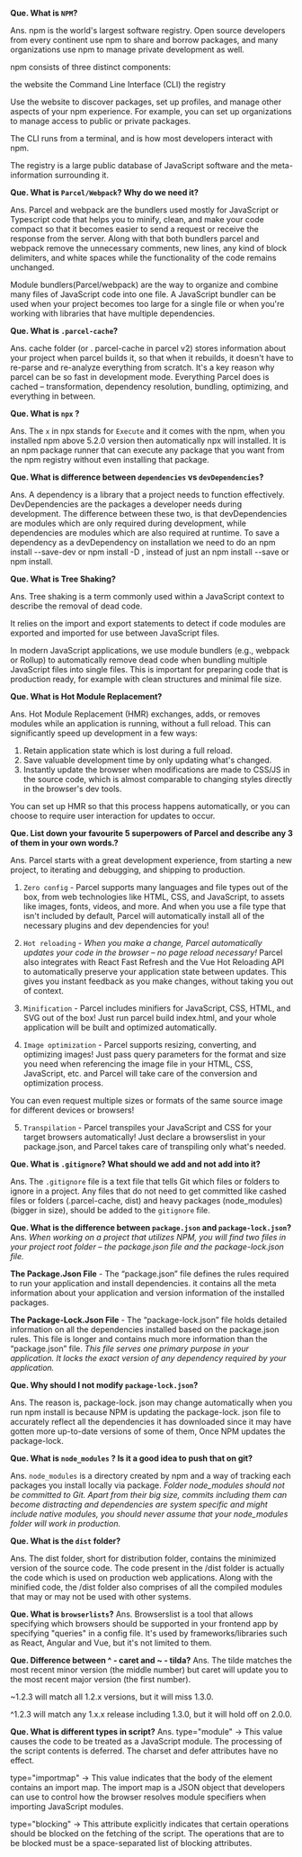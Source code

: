 **Que. What is `NPM`?**

Ans. npm is the world's largest software registry. Open source developers from every continent use npm to share and borrow packages, and many organizations use npm to manage private development as well.

npm consists of three distinct components:

the website
the Command Line Interface (CLI)
the registry

Use the website to discover packages, set up profiles, and manage other aspects of your npm experience. For example, you can set up organizations to manage access to public or private packages.

The CLI runs from a terminal, and is how most developers interact with npm.

The registry is a large public database of JavaScript software and the meta-information surrounding it.


**Que. What is `Parcel/Webpack`? Why do we need it?**

Ans. Parcel and webpack are the bundlers used mostly for JavaScript or Typescript code that helps you to minify, clean, and make your code compact so that it becomes easier to send a request or receive the response from the server.
Along with that both bundlers parcel and webpack remove the unnecessary comments, new lines, any kind of block delimiters, and white spaces while the functionality of the code remains unchanged.

Module bundlers(Parcel/webpack) are the way to organize and combine many files of JavaScript code into one file. A JavaScript bundler can be used when your project becomes too large for a single file or when you're working with libraries that have multiple dependencies.



**Que. What is `.parcel-cache`?**

Ans. cache folder (or . parcel-cache in parcel v2) stores information about your project when parcel builds it, so that when it rebuilds, it doesn't have to re-parse and re-analyze everything from scratch. It's a key reason why parcel can be so fast in development mode.
Everything Parcel does is cached – transformation, dependency resolution, bundling, optimizing, and everything in between.

**Que. What is `npx` ?**

Ans. The `x` in npx stands for `Execute` and it comes with the npm, when you installed npm above 5.2.0 version then automatically npx will installed. It is an npm package runner that can execute any package that you want from the npm registry without even installing that package.



**Que. What is difference between `dependencies` vs `devDependencies`?**

Ans. A dependency is a library that a project needs to function effectively. DevDependencies are the packages a developer needs during development.
The difference between these two, is that devDependencies are modules which are only required during development, while dependencies are modules which are also required at runtime. To save a dependency as a devDependency on installation we need to do an npm install --save-dev or npm install -D , instead of just an npm install --save or npm install.

**Que. What is Tree Shaking?**

Ans. Tree shaking is a term commonly used within a JavaScript context to describe the removal of dead code.

It relies on the import and export statements to detect if code modules are exported and imported for use between JavaScript files.

In modern JavaScript applications, we use module bundlers (e.g., webpack or Rollup) to automatically remove dead code when bundling multiple JavaScript files into single files. This is important for preparing code that is production ready, for example with clean structures and minimal file size.


**Que. What is Hot Module Replacement?**

Ans. Hot Module Replacement (HMR) exchanges, adds, or removes modules while an application is running, without a full reload. This can significantly speed up development in a few ways: 

1. Retain application state which is lost during a full reload.
2. Save valuable development time by only updating what's changed.
3. Instantly update the browser when modifications are made to CSS/JS in the source code, which is almost comparable to changing styles directly in the browser's dev tools.

You can set up HMR so that this process happens automatically, or you can choose to require user interaction for updates to occur.

**Que. List down your favourite 5 superpowers of Parcel and describe any 3 of them in your own words.?**


Ans. Parcel starts with a great development experience, from starting a new project, to iterating and debugging, and shipping to production.

1. `Zero config` - Parcel supports many languages and file types out of the box, from web technologies like HTML, CSS, and JavaScript, to assets like images, fonts, videos, and more. And when you use a file type that isn't included by default, Parcel will automatically install all of the necessary plugins and dev dependencies for you!

2. `Hot reloading` - _When you make a change, Parcel automatically updates your code in the browser – no page reload necessary!_
Parcel also integrates with React Fast Refresh and the Vue Hot Reloading API to automatically preserve your application state between updates. This gives you instant feedback as you make changes, without taking you out of context.

3. `Minification` - Parcel includes minifiers for JavaScript, CSS, HTML, and SVG out of the box! Just run parcel build index.html, and your whole application will be built and optimized automatically.

4. `Image optimization` - Parcel supports resizing, converting, and optimizing images! Just pass query parameters for the format and size you need when referencing the image file in your HTML, CSS, JavaScript, etc. and Parcel will take care of the conversion and optimization process.

You can even request multiple sizes or formats of the same source image for different devices or browsers!

5. `Transpilation` - Parcel transpiles your JavaScript and CSS for your target browsers automatically! Just declare a browserslist in your package.json, and Parcel takes care of transpiling only what's needed.

**Que. What is `.gitignore`? What should we add and not add into it?**

Ans. The `.gitignore` file is a text file that tells Git which files or folders to ignore in a project.
Any files that do not need to get committed like cashed files or folders (.parcel-cache, dist) and heavy packages (node_modules)(bigger in size), should be added to the `gitignore` file.

**Que. What is the difference between `package.json` and `package-lock.json`?**
Ans. _When working on a project that utilizes NPM, you will find two files in your project root folder – the package.json file and the package-lock.json file._

**The Package.Json File** - The “package.json” file defines the rules required to run your application and install dependencies. it contains all the meta information about your application and version information of the installed packages.

**The Package-Lock.Json File** - The “package-lock.json” file holds detailed information on all the dependencies installed based on the package.json rules. This file is longer and contains much more information than the “package.json” file. 
_This file serves one primary purpose in your application. It locks the exact version of any dependency required by your application._


**Que. Why should I not modify `package-lock.json`?**

Ans. The reason  is, package-lock. json may change automatically when you run npm install is because NPM is updating the package-lock. json file to accurately reflect all the dependencies it has downloaded since it may have gotten more up-to-date versions of some of them, Once NPM updates the package-lock.


**Que. What is `node_modules` ? Is it a good idea to push that on git?**

Ans. `node_modules` is a directory created by npm and a way of tracking each packages you install locally via package.
_Folder node_modules should not be committed to Git. Apart from their big size, commits including them can become distracting and dependencies are system specific and might include native modules, you should never assume that your node_modules folder will work in production._


**Que. What is the `dist` folder?**

Ans. The dist folder, short for distribution folder, contains the minimized version of the source code. The code present in the /dist folder is actually the code which is used on production web applications. Along with the minified code, the /dist folder also comprises of all the compiled modules that may or may not be used with other systems.


**Que. What is `browserlists`?**
Ans. Browserslist is a tool that allows specifying which browsers should be supported in your frontend app by specifying "queries" in a config file. It's used by frameworks/libraries such as React, Angular and Vue, but it's not limited to them.

**Que. Difference between ^ - caret and ~ - tilda?**
Ans. The tilde matches the most recent minor version (the middle number) but caret will update you to the most recent major version (the first number).

~1.2.3 will match all 1.2.x versions, but it will miss 1.3.0.

^1.2.3 will match any 1.x.x release including 1.3.0, but it will hold off on 2.0.0.

**Que. What is different types in script?**
Ans. type="module" -> This value causes the code to be treated as a JavaScript module. The processing of the script contents is deferred. The charset and defer attributes have no effect.

type="importmap" -> This value indicates that the body of the element contains an import map. The import map is a JSON object that developers can use to control how the browser resolves module specifiers when importing JavaScript modules.

type="blocking" -> This attribute explicitly indicates that certain operations should be blocked on the fetching of the script. The operations that are to be blocked must be a space-separated list of blocking attributes.

